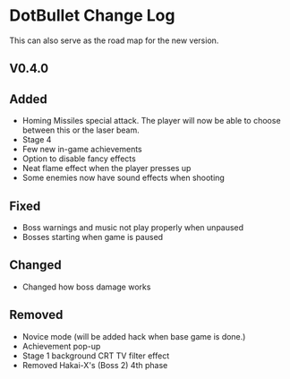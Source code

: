 # DotBullet Change Log

This can also serve as the road map for the new version.

## V0.4.0

## Added
- Homing Missiles special attack. The player will now
be able to choose between this or the laser beam.
- Stage 4
- Few new in-game achievements
- Option to disable fancy effects
- Neat flame effect when the player presses up
- Some enemies now have sound effects when shooting
## Fixed
- Boss warnings and music not play properly when unpaused
- Bosses starting when game is paused
## Changed
- Changed how boss damage works
## Removed
- Novice mode (will be added hack when base game is done.)
- Achievement pop-up
- Stage 1 background CRT TV filter effect
- Removed Hakai-X's (Boss 2) 4th phase

